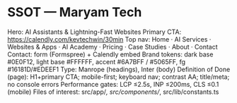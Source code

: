 # SSOT — Maryam Tech

Hero: AI Assistants & Lightning-Fast Websites
Primary CTA: https://calendly.com/kevtechwin/30min
Top nav: Home · AI Services · Websites & Apps · AI Academy · Pricing · Case Studies · About · Contact
Contact: form (Formspree) + Calendly embed
Brand tokens: dark base #0E0F12, light base #FFFFFF, accent #6A7BFF / #5065FF, fg #16181D/#EDEEF1
Type: Manrope (headings), Inter (body)
Definition of Done (page): H1+primary CTA; mobile-first; keyboard nav; contrast AA; title/meta; no console errors
Performance gates: LCP ≤2.5s, INP ≤200ms, CLS ≤0.1 (mobile)
Files of interest: src/app/_, src/components/_, src/lib/constants.ts
